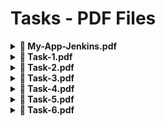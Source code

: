 # Tasks - PDF Files  

<details>
  <summary><strong>📄 My-App-Jenkins.pdf</strong></summary>
  <p><a href="./My-App-Jenkins.pdf" target="_blank">View PDF</a></p>
</details>

<details>
  <summary><strong>📄 Task-1.pdf</strong></summary>
  <p><a href="./Task-1.pdf" target="_blank">View PDF</a></p>
</details>

<details>
  <summary><strong>📄 Task-2.pdf</strong></summary>
  <p><a href="./Task-2.pdf" target="_blank">View PDF</a></p>
</details>

<details>
  <summary><strong>📄 Task-3.pdf</strong></summary>
  <p><a href="./Task-3.pdf" target="_blank">View PDF</a></p>
</details>

<details>
  <summary><strong>📄 Task-4.pdf</strong></summary>
  <p><a href="./Task-4.pdf" target="_blank">View PDF</a></p>
</details>

<details>
  <summary><strong>📄 Task-5.pdf</strong></summary>
  <p><a href="./Task-5.pdf" target="_blank">View PDF</a></p>
</details>

<details>
  <summary><strong>📄 Task-6.pdf</strong></summary>
  <p><a href="./Task-6.pdf" target="_blank">View PDF</a></p>
</details>
